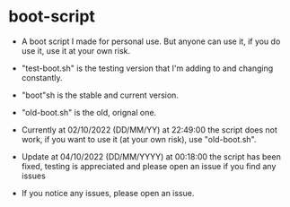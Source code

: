 # boot-script

- A boot script I made for personal use. But anyone can use it, if you do use it, use it at your own risk.

- "test-boot.sh" is the testing version that I'm adding to and changing constantly.

- "boot"sh is the stable and current version.

- "old-boot.sh" is the old, orignal one.

- Currently at 02/10/2022 (DD/MM/YY) at 22:49:00 the script does not work, if you want to use it (at your own risk), use "old-boot.sh".
 - Update at 04/10/2022 (DD/MM/YYYY) at 00:18:00 the script has been fixed, testing is appreciated and please open an issue if you find any issues

- If you notice any issues, please open an issue.
